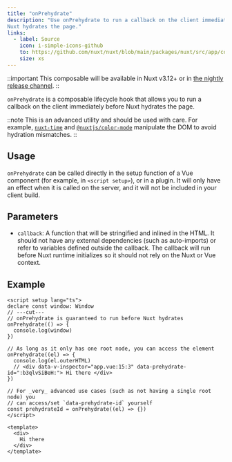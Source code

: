 ```yaml
---
title: "onPrehydrate"
description: "Use onPrehydrate to run a callback on the client immediately before
Nuxt hydrates the page."
links:
  - label: Source
    icon: i-simple-icons-github
    to: https://github.com/nuxt/nuxt/blob/main/packages/nuxt/src/app/composables/ssr.ts
    size: xs
---
```


::important
This composable will be available in Nuxt v3.12+ or in [the nightly release channel](/docs/guide/going-further/nightly-release-channel).
::

`onPrehydrate` is a composable lifecycle hook that allows you to run a callback on the client immediately before
Nuxt hydrates the page.

::note
This is an advanced utility and should be used with care. For example, [`nuxt-time`](https://github.com/danielroe/nuxt-time/pull/251) and [`@nuxtjs/color-mode`](https://github.com/nuxt-modules/color-mode/blob/main/src/script.js) manipulate the DOM to avoid hydration mismatches.
::

## Usage

`onPrehydrate` can be called directly in the setup function of a Vue component (for example, in `<script setup>`), or in a plugin.
It will only have an effect when it is called on the server, and it will not be included in your client build.

## Parameters

- `callback`: A function that will be stringified and inlined in the HTML. It should not have any external
dependencies (such as auto-imports) or refer to variables defined outside the callback. The callback will run
before Nuxt runtime initializes so it should not rely on the Nuxt or Vue context.

## Example

```vue twoslash [app.vue]
<script setup lang="ts">
declare const window: Window
// ---cut---
// onPrehydrate is guaranteed to run before Nuxt hydrates
onPrehydrate(() => {
  console.log(window)
})

// As long as it only has one root node, you can access the element
onPrehydrate((el) => {
  console.log(el.outerHTML)
  // <div data-v-inspector="app.vue:15:3" data-prehydrate-id=":b3qlvSiBeH:"> Hi there </div>
})

// For _very_ advanced use cases (such as not having a single root node) you
// can access/set `data-prehydrate-id` yourself
const prehydrateId = onPrehydrate((el) => {})
</script>

<template>
  <div>
    Hi there
  </div>
</template>
```
